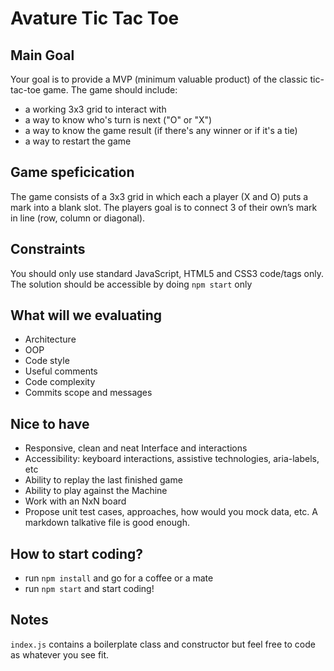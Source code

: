# Avature Tic Tac Toe

## Main Goal

Your goal is to provide a MVP (minimum valuable product) of the classic tic-tac-toe game. The game should include:
- a working 3x3 grid to interact with
- a way to know who's turn is next ("O" or "X")
- a way to know the game result (if there's any winner or if it's a tie)
- a way to restart the game

## Game speficication

The game consists of a 3x3 grid in which each a player (X and O) puts a mark into a blank slot.
The players goal is to connect 3 of their own’s mark in line (row, column or diagonal).

## Constraints

You should only use standard JavaScript, HTML5 and CSS3 code/tags only.
The solution should be accessible by doing `npm start` only

## What will we evaluating

- Architecture
- OOP
- Code style
- Useful comments
- Code complexity
- Commits scope and messages

## Nice to have

- Responsive, clean and neat Interface and interactions
- Accessibility: keyboard interactions, assistive technologies, aria-labels, etc
- Ability to replay the last finished game
- Ability to play against the Machine
- Work with an NxN board
- Propose unit test cases, approaches, how would you mock data, etc. A markdown talkative file is good enough.

## How to start coding?
- run `npm install` and go for a coffee or a mate
- run `npm start` and start coding!

## Notes
`index.js` contains a boilerplate class and constructor but feel free to code as whatever you see fit.
